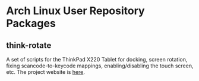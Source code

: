 # Arch Linux User Repository Packages

## think-rotate

A set of scripts for the ThinkPad X220 Tablet for docking, screen rotation,
fixing scancode-to-keycode mappings, enabling/disabling the touch screen, etc.
The project website is [here](http://martin-ueding.de/en/projects/think-rotate).
